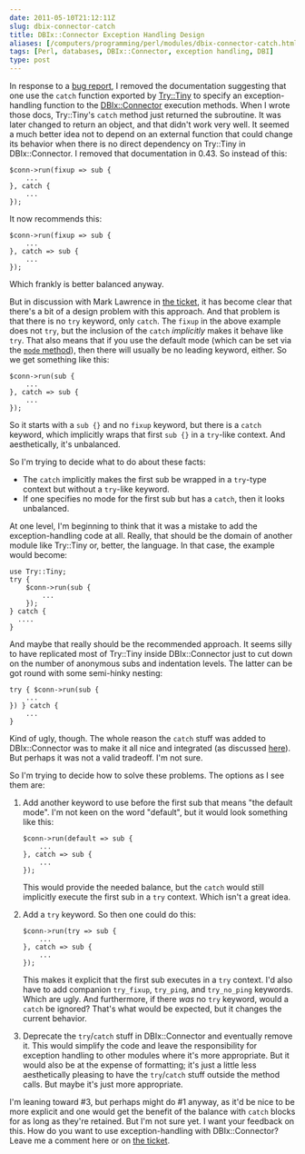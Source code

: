 ```yaml
--- 
date: 2011-05-10T21:12:11Z
slug: dbix-connector-catch
title: DBIx::Connector Exception Handling Design
aliases: [/computers/programming/perl/modules/dbix-connector-catch.html]
tags: [Perl, databases, DBIx::Connector, exception handling, DBI]
type: post
---
```


In response to a [bug report], I removed the documentation suggesting that one
use the `catch` function exported by [Try::Tiny] to specify an
exception-handling function to the [DBIx::Connector] execution methods. When I
wrote those docs, Try::Tiny's `catch` method just returned the subroutine. It
was later changed to return an object, and that didn't work very well. It seemed
a much better idea not to depend on an external function that could change its
behavior when there is no direct dependency on Try::Tiny in DBIx::Connector. I
removed that documentation in 0.43. So instead of this:

    $conn->run(fixup => sub {
        ...
    }, catch {
        ...
    });

It now recommends this:

    $conn->run(fixup => sub {
        ...
    }, catch => sub {
        ...
    });

Which frankly is better balanced anyway.

But in discussion with Mark Lawrence in [the ticket][bug report], it has become
clear that there's a bit of a design problem with this approach. And that
problem is that there is no `try` keyword, only `catch`. The `fixup` in the
above example does not `try`, but the inclusion of the `catch` *implicitly*
makes it behave like `try`. That also means that if you use the default mode
(which can be set via the [`mode` method]), then there will usually be no
leading keyword, either. So we get something like this:

    $conn->run(sub {
        ...
    }, catch => sub {
        ...
    });

So it starts with a `sub {}` and no `fixup` keyword, but there is a `catch`
keyword, which implicitly wraps that first `sub {}` in a `try`-like context. And
aesthetically, it's unbalanced.

So I'm trying to decide what to do about these facts:

-   The `catch` implicitly makes the first sub be wrapped in a `try`-type
    context but without a `try`-like keyword.
-   If one specifies no mode for the first sub but has a `catch`, then it looks
    unbalanced.

At one level, I'm beginning to think that it was a mistake to add the
exception-handling code at all. Really, that should be the domain of another
module like Try::Tiny or, better, the language. In that case, the example would
become:

    use Try::Tiny;
    try {
        $conn->run(sub {
            ...
        });
    } catch {
      ....
    }

And maybe that really should be the recommended approach. It seems silly to have
replicated most of Try::Tiny inside DBIx::Connector just to cut down on the
number of anonymous subs and indentation levels. The latter can be got round
with some semi-hinky nesting:

    try { $conn->run(sub {
        ...
    }) } catch {
        ...
    }

Kind of ugly, though. The whole reason the `catch` stuff was added to
DBIx::Connector was to make it all nice and integrated (as discussed [here]).
But perhaps it was not a valid tradeoff. I'm not sure.

So I'm trying to decide how to solve these problems. The options as I see them
are:

1.  Add another keyword to use before the first sub that means "the default
    mode". I'm not keen on the word "default", but it would look something like
    this:

        $conn->run(default => sub {
            ...
        }, catch => sub {
            ...
        });

    This would provide the needed balance, but the `catch` would still
    implicitly execute the first sub in a `try` context. Which isn't a great
    idea.

2.  Add a `try` keyword. So then one could do this:

        $conn->run(try => sub {
            ...
        }, catch => sub {
            ...
        });

    This makes it explicit that the first sub executes in a `try` context. I'd
    also have to add companion `try_fixup`, `try_ping`, and `try_no_ping`
    keywords. Which are ugly. And furthermore, if there *was* no `try` keyword,
    would a `catch` be ignored? That's what would be expected, but it changes
    the current behavior.

3.  Deprecate the `try`/`catch` stuff in DBIx::Connector and eventually remove
    it. This would simplify the code and leave the responsibility for exception
    handling to other modules where it's more appropriate. But it would also be
    at the expense of formatting; it's just a little less aesthetically pleasing
    to have the `try`/`catch` stuff outside the method calls. But maybe it's
    just more appropriate.

I'm leaning toward \#3, but perhaps might do \#1 anyway, as it'd be nice to be
more explicit and one would get the benefit of the balance with `catch` blocks
for as long as they're retained. But I'm not sure yet. I want your feedback on
this. How do you want to use exception-handling with DBIx::Connector? Leave me a
comment here or on [the ticket].

  [bug report]: http://rt.cpan.org/Ticket/Display.html?id=65196
  [Try::Tiny]: http://search.cpan.org/perldoc?Try::Tiny
  [DBIx::Connector]: http://search.cpan.org/perldoc?DBIx::Connector
  [`mode` method]: http://search.cpan.org/dist/DBIx-Connector/lib/DBIx/Connector.pm#mode
  [here]: https://github.com/theory/dbix-connector/issues/3
  [the ticket]: https://rt.cpan.org/Ticket/Display.html?id=65196
